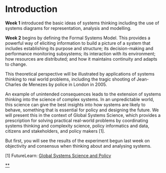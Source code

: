 # Introduction

**Week 1** introduced the basic ideas of systems thinking including the use of systems diagrams for representation, analysis and modelling.

**Week 2** begins by defining the Formal Systems Model. This provides a powerful way of eliciting information to build a picture of a system that includes establishing its purpose and structure; its decision-making and performance monitoring subsystems; its interaction with its environment; how resources are distributed; and how it maintains continuity and adapts to change.

This theoretical perspective will be illustrated by applications of systems thinking to real world problems, including the tragic shooting of Jean-Charles de Menezes by police in London in 2005.

An example of unintended consequences leads to the extension of systems thinking into the science of complex systems. In an unpredictable world, this science can give the best insights into how systems are likely to behave, something that is essential for policy and designing the future. We will present this in the context of Global Systems Science, which provides a prescription for solving practical real-world problems by coordinating systems thinking and complexity science, policy informatics and data, citizens and stakeholders, and policy makers [1].

But first, you will see the results of the experiment begun last week on objectivity and consensus when thinking about and analysing systems.

[1] FutureLearn: [Global Systems Science and Policy](https://www.futurelearn.com/courses/global-systems-science)

[**](https://www.futurelearn.com/courses/systems-thinking-complexity/3/steps/207373#fl-comments)